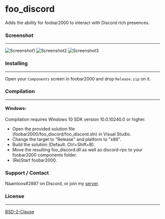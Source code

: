 # foo_discord
Adds the ability for foobar2000 to interact with Discord rich presences.

### Screenshot
---------
![Screenshot1](https://saiko.is-a-good-waifu.com/bb11f3.png)
![Screenshot2](https://saiko.is-a-good-waifu.com/41b5e5.png)
![Screenshot3](https://saiko.is-a-good-waifu.com/a4f5d5.png)

### Installing
---------
Open your `Components` screen in foobar2000 and drop `Release.zip` on it.

### Compilation
---------
#### Windows:

Compilation requires Windows 10 SDK version 10.0.10240.0 or higher.
 - Open the provided solution file (foobar2000/foo_discord/foo_discord.sln) in Visual Studio.
 - Change the target to "Release" and platform to "x86".
 - Build the solution (Default: Ctrl+Shift+B).
 - Move the resulting foo_discord.dll as well as discord-rpc to your foobar2000 components folder.
 - (Re)Start foobar2000.
 
### Support / Contact
Naamloos#2887 on Discord, or join my [server](http://www.discord.gg/0oZpaYcAjfvkDuE4).

### License
----
[BSD-2-Clause](https://github.com/NaamloosDT/foo_discord/blob/master/LICENSE)
